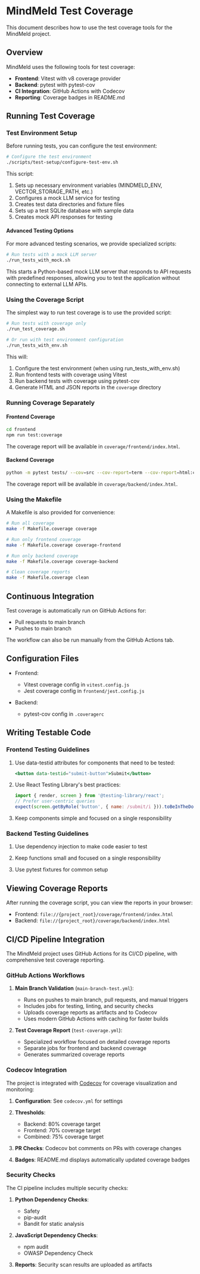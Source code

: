 # MindMeld Test Coverage

This document describes how to use the test coverage tools for the MindMeld project.

## Overview

MindMeld uses the following tools for test coverage:

- **Frontend**: Vitest with v8 coverage provider
- **Backend**: pytest with pytest-cov
- **CI Integration**: GitHub Actions with Codecov
- **Reporting**: Coverage badges in README.md

## Running Test Coverage

### Test Environment Setup

Before running tests, you can configure the test environment:

```bash
# Configure the test environment
./scripts/test-setup/configure-test-env.sh
```

This script:
1. Sets up necessary environment variables (MINDMELD_ENV, VECTOR_STORAGE_PATH, etc.)
2. Configures a mock LLM service for testing
3. Creates test data directories and fixture files
4. Sets up a test SQLite database with sample data
5. Creates mock API responses for testing

#### Advanced Testing Options

For more advanced testing scenarios, we provide specialized scripts:

```bash
# Run tests with a mock LLM server
./run_tests_with_mock.sh
```

This starts a Python-based mock LLM server that responds to API requests with predefined responses, allowing you to test the application without connecting to external LLM APIs.

### Using the Coverage Script

The simplest way to run test coverage is to use the provided script:

```bash
# Run tests with coverage only
./run_test_coverage.sh

# Or run with test environment configuration
./run_tests_with_env.sh
```

This will:
1. Configure the test environment (when using run_tests_with_env.sh)
2. Run frontend tests with coverage using Vitest
3. Run backend tests with coverage using pytest-cov
4. Generate HTML and JSON reports in the `coverage` directory

### Running Coverage Separately

#### Frontend Coverage

```bash
cd frontend
npm run test:coverage
```

The coverage report will be available in `coverage/frontend/index.html`.

#### Backend Coverage

```bash
python -m pytest tests/ --cov=src --cov-report=term --cov-report=html:coverage/backend
```

The coverage report will be available in `coverage/backend/index.html`.

### Using the Makefile

A Makefile is also provided for convenience:

```bash
# Run all coverage
make -f Makefile.coverage coverage

# Run only frontend coverage
make -f Makefile.coverage coverage-frontend

# Run only backend coverage
make -f Makefile.coverage coverage-backend

# Clean coverage reports
make -f Makefile.coverage clean
```

## Continuous Integration

Test coverage is automatically run on GitHub Actions for:
- Pull requests to main branch
- Pushes to main branch

The workflow can also be run manually from the GitHub Actions tab.

## Configuration Files

- Frontend:
  - Vitest coverage config in `vitest.config.js`
  - Jest coverage config in `frontend/jest.config.js`

- Backend:
  - pytest-cov config in `.coveragerc`

## Writing Testable Code

### Frontend Testing Guidelines

1. Use data-testid attributes for components that need to be tested:
   ```jsx
   <button data-testid="submit-button">Submit</button>
   ```

2. Use React Testing Library's best practices:
   ```javascript
   import { render, screen } from '@testing-library/react';
   // Prefer user-centric queries
   expect(screen.getByRole('button', { name: /submit/i })).toBeInTheDocument();
   ```

3. Keep components simple and focused on a single responsibility

### Backend Testing Guidelines

1. Use dependency injection to make code easier to test

2. Keep functions small and focused on a single responsibility

3. Use pytest fixtures for common setup

## Viewing Coverage Reports

After running the coverage script, you can view the reports in your browser:

- Frontend: `file://{project_root}/coverage/frontend/index.html`
- Backend: `file://{project_root}/coverage/backend/index.html`

## CI/CD Pipeline Integration

The MindMeld project uses GitHub Actions for its CI/CD pipeline, with comprehensive test coverage reporting.

### GitHub Actions Workflows

1. **Main Branch Validation** (`main-branch-test.yml`):
   - Runs on pushes to main branch, pull requests, and manual triggers
   - Includes jobs for testing, linting, and security checks
   - Uploads coverage reports as artifacts and to Codecov
   - Uses modern GitHub Actions with caching for faster builds

2. **Test Coverage Report** (`test-coverage.yml`):
   - Specialized workflow focused on detailed coverage reports
   - Separate jobs for frontend and backend coverage
   - Generates summarized coverage reports

### Codecov Integration

The project is integrated with [Codecov](https://codecov.io/) for coverage visualization and monitoring:

1. **Configuration**: See `codecov.yml` for settings
2. **Thresholds**:
   - Backend: 80% coverage target
   - Frontend: 70% coverage target
   - Combined: 75% coverage target

3. **PR Checks**: Codecov bot comments on PRs with coverage changes

4. **Badges**: README.md displays automatically updated coverage badges

### Security Checks

The CI pipeline includes multiple security checks:

1. **Python Dependency Checks**:
   - Safety
   - pip-audit
   - Bandit for static analysis

2. **JavaScript Dependency Checks**:
   - npm audit
   - OWASP Dependency Check

3. **Reports**: Security scan results are uploaded as artifacts

